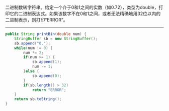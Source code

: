 二进制数转字符串。给定一个介于0和1之间的实数（如0.72），类型为double，打印它的二进制表达式。如果该数字不在0和1之间，或者无法精确地用32位以内的二进制表示，则打印“ERROR”。

***
```Java
public String printBin(double num) {
    StringBuffer sb = new StringBuffer();
    sb.append("0.");
    while(num != 0) {
        num *= 2;
        if(num >= 1) {
            sb.append(1);
            num -= 1;
        }else {
            sb.append(0);
        }
        if(sb.length() > 32)
            return "ERROR";
    }
    return sb.toString();
}
```